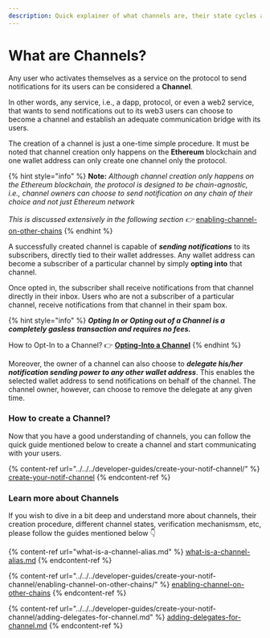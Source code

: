 ```yaml
---
description: Quick explainer of what channels are, their state cycles and verifications
---
```


# What are Channels?

Any user who activates themselves as a service on the protocol to send notifications for its users can be considered a **Channel**.

In other words, any service, i.e., a dapp, protocol, or even a web2 service, that wants to send notifications out to its web3 users can choose to become a channel and establish an adequate communication bridge with its users.

The creation of a channel is just a one-time simple procedure. It must be noted that channel creation only happens on the **Ethereum** blockchain and one wallet address can only create one channel only the protocol.

{% hint style="info" %}
**Note:** _Although channel creation only happens on the Ethereum blockchain, the protocol is designed to be chain-agnostic, i.e., channel owners can choose to send notification on any chain of their choice and not just Ethereum network_\
\
_This is discussed extensively in the following section 👉_ [enabling-channel-on-other-chains](../../../developer-guides/create-your-notif-channel/enabling-channel-on-other-chains/ "mention")
{% endhint %}

A successfully created channel is capable of _**sending notifications**_ to its subscribers, directly tied to their wallet addresses. Any wallet address can become a subscriber of a particular channel by simply **opting into** that channel.&#x20;

Once opted in, the subscriber shall receive notifications from that channel directly in their inbox. Users who are not a subscriber of a particular channel, receive notifications from that channel in their spam box.

{% hint style="info" %}
_**Opting In or Opting out of a Channel is a completely gasless transaction and requires no fees.**_

How to Opt-In to a Channel? 👉  [**Opting-Into a Channel**](https://docs.epns.io/users/epns-dapp/opting-in-to-a-channel)
{% endhint %}

Moreover, the owner of a channel can also choose to _**delegate his/her notification sending power to any other wallet address**_. This enables the selected wallet address to send notifications on behalf of the channel. The channel owner, however, can choose to remove the delegate at any given time.&#x20;

### How to create a Channel?

Now that you have a good understanding of channels, you can follow the quick guide mentioned below to create a channel and start communicating with your users.

{% content-ref url="../../../developer-guides/create-your-notif-channel/" %}
[create-your-notif-channel](../../../developer-guides/create-your-notif-channel/)
{% endcontent-ref %}

### Learn more about Channels

If you wish to dive in a bit deep and understand more about channels, their creation procedure, different channel states, verification mechanismsm, etc, please follow the guides mentioned below 👇

{% content-ref url="what-is-a-channel-alias.md" %}
[what-is-a-channel-alias.md](what-is-a-channel-alias.md)
{% endcontent-ref %}

{% content-ref url="../../../developer-guides/create-your-notif-channel/enabling-channel-on-other-chains/" %}
[enabling-channel-on-other-chains](../../../developer-guides/create-your-notif-channel/enabling-channel-on-other-chains/)
{% endcontent-ref %}

{% content-ref url="../../../developer-guides/create-your-notif-channel/adding-delegates-for-channel.md" %}
[adding-delegates-for-channel.md](../../../developer-guides/create-your-notif-channel/adding-delegates-for-channel.md)
{% endcontent-ref %}
